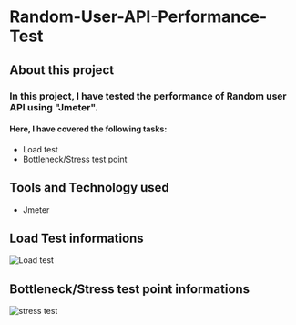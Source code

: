 # Random-User-API-Performance-Test
## About this project
### In this project, I have tested the performance of Random user API using "Jmeter". 
#### Here, I have covered the following tasks:

- Load test
- Bottleneck/Stress test point

## Tools and  Technology used
- Jmeter

## Load Test informations
![Load test](https://github.com/Ratulhasan88/Random-User-API-Performance-Test/assets/135263807/3f79e06a-2431-48fd-91f3-ae97a6d715f4)

## Bottleneck/Stress test point informations
![stress test](https://github.com/Ratulhasan88/Random-User-API-Performance-Test/assets/135263807/5eb457a9-a9b3-40a5-bb49-8eb0e1a1278e)



